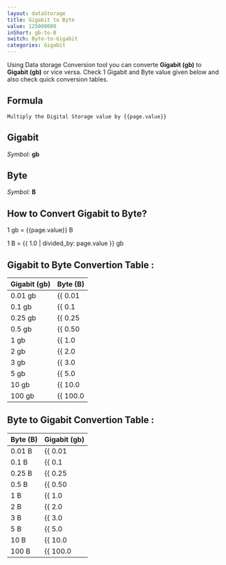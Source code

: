 ```yaml
---
layout: dataStorage
title: Gigabit to Byte
value: 125000000
inShort: gb-to-B
switch: Byte-to-Gigabit
categories: Gigabit
---
```


Using Data storage Conversion tool you can converte **Gigabit (gb)** to **Gigabit (gb)** or vice versa. Check 1 Gigabit and Byte value given below and also check quick conversion tables.

## Formula
`Multiply the Digital Storage value by {{page.value}}`

## Gigabit
*Symbol:* **gb**

## Byte
*Symbol:* **B**

## How to Convert Gigabit to Byte?

1 gb = {{page.value}} B

1 B = {{ 1.0 | divided_by: page.value }} gb


## Gigabit to Byte Convertion Table :

| Gigabit (gb) | Byte (B) |
| ---- | ---- |
| 0.01 gb | {{ 0.01 | times: page.value }} B |
| 0.1 gb | {{ 0.1 | times: page.value }} B |
| 0.25 gb | {{ 0.25 | times: page.value }} B |
| 0.5 gb | {{ 0.50 | times: page.value }} B |
| 1 gb | {{ 1.0 | times: page.value }} B |
| 2 gb | {{ 2.0 | times: page.value }} B |
| 3 gb | {{ 3.0 | times: page.value }} B |
| 5 gb | {{ 5.0 | times: page.value }} B |
| 10 gb | {{ 10.0 | times: page.value }} B |
| 100 gb | {{ 100.0 | times: page.value }} B |

## Byte to Gigabit Convertion Table :

| Byte (B) | Gigabit (gb) |
| ---- | ---- |
| 0.01 B | {{ 0.01 | divided_by: page.value }} gb |
| 0.1 B | {{ 0.1 | divided_by: page.value }} gb |
| 0.25 B | {{ 0.25 | divided_by: page.value }} gb |
| 0.5 B | {{ 0.50 | divided_by: page.value }} gb |
| 1 B | {{ 1.0 | divided_by: page.value }} gb |
| 2 B | {{ 2.0 | divided_by: page.value }} gb |
| 3 B | {{ 3.0 | divided_by: page.value }} gb |
| 5 B | {{ 5.0 | divided_by: page.value }} gb |
| 10 B | {{ 10.0 | divided_by: page.value }} gb |
| 100 B | {{ 100.0 | divided_by: page.value }} gb |


<script>
document.getElementById('selectInput')[10].selected = true
document.getElementById('selectOutput')[1].selected = true
</script>
